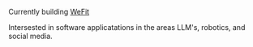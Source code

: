 Currently building [WeFit](https://WeFit.ai)

Intersested in software applicatations in the areas LLM's, robotics, and social media. 
